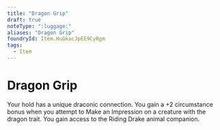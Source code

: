 ```yaml
---
title: "Dragon Grip"
draft: true
noteType: ":luggage:"
aliases: "Dragon Grip"
foundryId: Item.HuGkacJpEE9CyRgm
tags:
  - Item
---
```


# Dragon Grip

Your hold has a unique draconic connection. You gain a +2 circumstance bonus when you attempt to Make an Impression on a creature with the dragon trait. You gain access to the Riding Drake animal companion.
